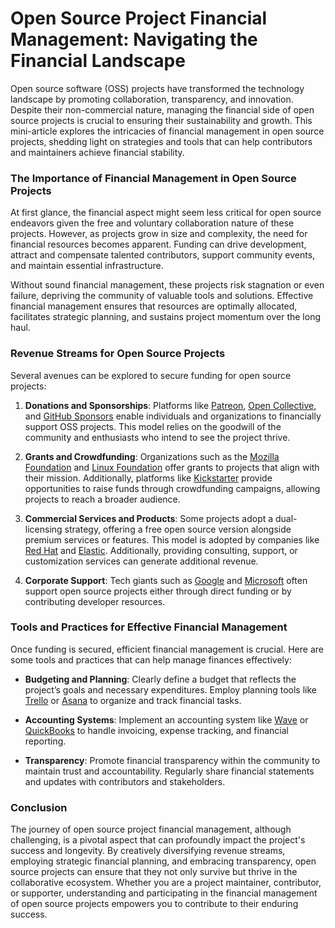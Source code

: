 # Open Source Project Financial Management: Navigating the Financial Landscape

Open source software (OSS) projects have transformed the technology landscape by promoting collaboration, transparency, and innovation. Despite their non-commercial nature, managing the financial side of open source projects is crucial to ensuring their sustainability and growth. This mini-article explores the intricacies of financial management in open source projects, shedding light on strategies and tools that can help contributors and maintainers achieve financial stability.

### The Importance of Financial Management in Open Source Projects

At first glance, the financial aspect might seem less critical for open source endeavors given the free and voluntary collaboration nature of these projects. However, as projects grow in size and complexity, the need for financial resources becomes apparent. Funding can drive development, attract and compensate talented contributors, support community events, and maintain essential infrastructure.

Without sound financial management, these projects risk stagnation or even failure, depriving the community of valuable tools and solutions. Effective financial management ensures that resources are optimally allocated, facilitates strategic planning, and sustains project momentum over the long haul.

### Revenue Streams for Open Source Projects

Several avenues can be explored to secure funding for open source projects:

1. **Donations and Sponsorships**: Platforms like [Patreon](https://www.patreon.com/), [Open Collective](https://opencollective.com/), and [GitHub Sponsors](https://github.com/sponsors) enable individuals and organizations to financially support OSS projects. This model relies on the goodwill of the community and enthusiasts who intend to see the project thrive.

2. **Grants and Crowdfunding**: Organizations such as the [Mozilla Foundation](https://www.mozilla.org/en-US/foundation/) and [Linux Foundation](https://www.linuxfoundation.org/) offer grants to projects that align with their mission. Additionally, platforms like [Kickstarter](https://www.kickstarter.com/) provide opportunities to raise funds through crowdfunding campaigns, allowing projects to reach a broader audience.

3. **Commercial Services and Products**: Some projects adopt a dual-licensing strategy, offering a free open source version alongside premium services or features. This model is adopted by companies like [Red Hat](https://www.redhat.com/) and [Elastic](https://www.elastic.co/). Additionally, providing consulting, support, or customization services can generate additional revenue.

4. **Corporate Support**: Tech giants such as [Google](https://opensource.google/) and [Microsoft](https://opensource.microsoft.com/) often support open source projects either through direct funding or by contributing developer resources.

### Tools and Practices for Effective Financial Management

Once funding is secured, efficient financial management is crucial. Here are some tools and practices that can help manage finances effectively:

- **Budgeting and Planning**: Clearly define a budget that reflects the project’s goals and necessary expenditures. Employ planning tools like [Trello](https://trello.com/) or [Asana](https://asana.com/) to organize and track financial tasks.

- **Accounting Systems**: Implement an accounting system like [Wave](https://www.waveapps.com/) or [QuickBooks](https://quickbooks.intuit.com/) to handle invoicing, expense tracking, and financial reporting.

- **Transparency**: Promote financial transparency within the community to maintain trust and accountability. Regularly share financial statements and updates with contributors and stakeholders.

### Conclusion

The journey of open source project financial management, although challenging, is a pivotal aspect that can profoundly impact the project's success and longevity. By creatively diversifying revenue streams, employing strategic financial planning, and embracing transparency, open source projects can ensure that they not only survive but thrive in the collaborative ecosystem. Whether you are a project maintainer, contributor, or supporter, understanding and participating in the financial management of open source projects empowers you to contribute to their enduring success.